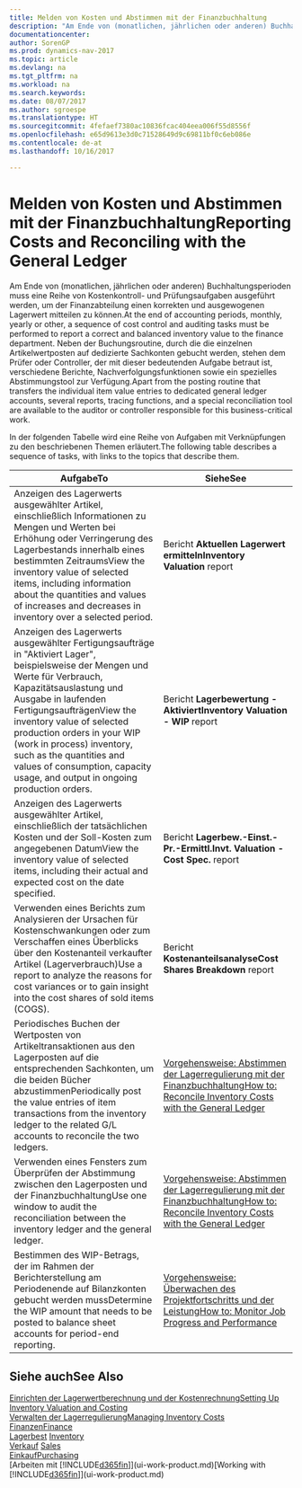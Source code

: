 ```yaml
---
title: Melden von Kosten und Abstimmen mit der Finanzbuchhaltung
description: "Am Ende von (monatlichen, jährlichen oder anderen) Buchhaltungsperioden muss eine Reihe von Kostenkontroll- und Prüfungsaufgaben ausgeführt werden, um der Finanzabteilung einen korrekten und ausgewogenen Lagerwert mitteilen zu können. Neben der Buchungsroutine, durch die die einzelnen Artikelwertposten auf dedizierte Sachkonten gebucht werden, stehen dem Prüfer oder Controller, der mit dieser bedeutenden Aufgabe betraut ist, verschiedene Berichte, Nachverfolgungsfunktionen sowie ein spezielles Abstimmungstool zur Verfügung."
documentationcenter: 
author: SorenGP
ms.prod: dynamics-nav-2017
ms.topic: article
ms.devlang: na
ms.tgt_pltfrm: na
ms.workload: na
ms.search.keywords: 
ms.date: 08/07/2017
ms.author: sgroespe
ms.translationtype: HT
ms.sourcegitcommit: 4fefaef7380ac10836fcac404eea006f55d8556f
ms.openlocfilehash: e65d9613e3d0c71528649d9c69811bf0c6eb086e
ms.contentlocale: de-at
ms.lasthandoff: 10/16/2017

---
```

# <a name="reporting-costs-and-reconciling-with-the-general-ledger"></a><span data-ttu-id="851bc-104">Melden von Kosten und Abstimmen mit der Finanzbuchhaltung</span><span class="sxs-lookup"><span data-stu-id="851bc-104">Reporting Costs and Reconciling with the General Ledger</span></span>
<span data-ttu-id="851bc-105">Am Ende von (monatlichen, jährlichen oder anderen) Buchhaltungsperioden muss eine Reihe von Kostenkontroll- und Prüfungsaufgaben ausgeführt werden, um der Finanzabteilung einen korrekten und ausgewogenen Lagerwert mitteilen zu können.</span><span class="sxs-lookup"><span data-stu-id="851bc-105">At the end of accounting periods, monthly, yearly or other, a sequence of cost control and auditing tasks must be performed to report a correct and balanced inventory value to the finance department.</span></span> <span data-ttu-id="851bc-106">Neben der Buchungsroutine, durch die die einzelnen Artikelwertposten auf dedizierte Sachkonten gebucht werden, stehen dem Prüfer oder Controller, der mit dieser bedeutenden Aufgabe betraut ist, verschiedene Berichte, Nachverfolgungsfunktionen sowie ein spezielles Abstimmungstool zur Verfügung.</span><span class="sxs-lookup"><span data-stu-id="851bc-106">Apart from the posting routine that transfers the individual item value entries to dedicated general ledger accounts, several reports, tracing functions, and a special reconciliation tool are available to the auditor or controller responsible for this business-critical work.</span></span>  

 <span data-ttu-id="851bc-107">In der folgenden Tabelle wird eine Reihe von Aufgaben mit Verknüpfungen zu den beschriebenen Themen erläutert.</span><span class="sxs-lookup"><span data-stu-id="851bc-107">The following table describes a sequence of tasks, with links to the topics that describe them.</span></span>   

|<span data-ttu-id="851bc-108">**Aufgabe**</span><span class="sxs-lookup"><span data-stu-id="851bc-108">**To**</span></span>|<span data-ttu-id="851bc-109">**Siehe**</span><span class="sxs-lookup"><span data-stu-id="851bc-109">**See**</span></span>|  
|------------|-------------|  
|<span data-ttu-id="851bc-110">Anzeigen des Lagerwerts ausgewählter Artikel, einschließlich Informationen zu Mengen und Werten bei Erhöhung oder Verringerung des Lagerbestands innerhalb eines bestimmten Zeitraums</span><span class="sxs-lookup"><span data-stu-id="851bc-110">View the inventory value of selected items, including information about the quantities and values of increases and decreases in inventory over a selected period.</span></span>|<span data-ttu-id="851bc-111">Bericht **Aktuellen Lagerwert ermitteln**</span><span class="sxs-lookup"><span data-stu-id="851bc-111">**Inventory Valuation** report</span></span>|  
|<span data-ttu-id="851bc-112">Anzeigen des Lagerwerts ausgewählter Fertigungsaufträge in "Aktiviert Lager", beispielsweise der Mengen und Werte für Verbrauch, Kapazitätsauslastung und Ausgabe in laufenden Fertigungsaufträgen</span><span class="sxs-lookup"><span data-stu-id="851bc-112">View the inventory value of selected production orders in your WIP (work in process) inventory, such as the quantities and values of consumption, capacity usage, and output in ongoing production orders.</span></span>|<span data-ttu-id="851bc-113">Bericht **Lagerbewertung - Aktiviert**</span><span class="sxs-lookup"><span data-stu-id="851bc-113">**Inventory Valuation - WIP** report</span></span>|  
|<span data-ttu-id="851bc-114">Anzeigen des Lagerwerts ausgewählter Artikel, einschließlich der tatsächlichen Kosten und der Soll-Kosten zum angegebenen Datum</span><span class="sxs-lookup"><span data-stu-id="851bc-114">View the inventory value of selected items, including their actual and expected cost on the date specified.</span></span>|<span data-ttu-id="851bc-115">Bericht **Lagerbew.-Einst.-Pr.-Ermittl.**</span><span class="sxs-lookup"><span data-stu-id="851bc-115">**Invt. Valuation - Cost Spec.** report</span></span>|  
|<span data-ttu-id="851bc-116">Verwenden eines Berichts zum Analysieren der Ursachen für Kostenschwankungen oder zum Verschaffen eines Überblicks über den Kostenanteil verkaufter Artikel (Lagerverbrauch)</span><span class="sxs-lookup"><span data-stu-id="851bc-116">Use a report to analyze the reasons for cost variances or to gain insight into the cost shares of sold items (COGS).</span></span>|<span data-ttu-id="851bc-117">Bericht **Kostenanteilsanalyse**</span><span class="sxs-lookup"><span data-stu-id="851bc-117">**Cost Shares Breakdown** report</span></span>|  
|<span data-ttu-id="851bc-118">Periodisches Buchen der Wertposten von Artikeltransaktionen aus den Lagerposten auf die entsprechenden Sachkonten, um die beiden Bücher abzustimmen</span><span class="sxs-lookup"><span data-stu-id="851bc-118">Periodically post the value entries of item transactions from the inventory ledger to the related G/L accounts to reconcile the two ledgers.</span></span>|[<span data-ttu-id="851bc-119">Vorgehensweise: Abstimmen der Lagerregulierung mit der Finanzbuchhaltung</span><span class="sxs-lookup"><span data-stu-id="851bc-119">How to: Reconcile Inventory Costs with the General Ledger</span></span>](finance-how-to-post-inventory-costs-to-the-general-ledger.md)|  
|<span data-ttu-id="851bc-120">Verwenden eines Fensters zum Überprüfen der Abstimmung zwischen den Lagerposten und der Finanzbuchhaltung</span><span class="sxs-lookup"><span data-stu-id="851bc-120">Use one window to audit the reconciliation between the inventory ledger and the general ledger.</span></span>|[<span data-ttu-id="851bc-121">Vorgehensweise: Abstimmen der Lagerregulierung mit der Finanzbuchhaltung</span><span class="sxs-lookup"><span data-stu-id="851bc-121">How to: Reconcile Inventory Costs with the General Ledger</span></span>](finance-how-to-post-inventory-costs-to-the-general-ledger.md)|  
|<span data-ttu-id="851bc-122">Bestimmen des WIP-Betrags, der im Rahmen der Berichterstellung am Periodenende auf Bilanzkonten gebucht werden muss</span><span class="sxs-lookup"><span data-stu-id="851bc-122">Determine the WIP amount that needs to be posted to balance sheet accounts for period-end reporting.</span></span>|[<span data-ttu-id="851bc-123">Vorgehensweise: Überwachen des Projektfortschritts und der Leistung</span><span class="sxs-lookup"><span data-stu-id="851bc-123">How to: Monitor Job Progress and Performance</span></span>](projects-how-monitor-progress-performance.md)|

## <a name="see-also"></a><span data-ttu-id="851bc-124">Siehe auch</span><span class="sxs-lookup"><span data-stu-id="851bc-124">See Also</span></span>  
[<span data-ttu-id="851bc-125">Einrichten der Lagerwertberechnung und der Kostenrechnung</span><span class="sxs-lookup"><span data-stu-id="851bc-125">Setting Up Inventory Valuation and Costing</span></span>](finance-set-up-inventory-valuation-and-costing.md)  
[<span data-ttu-id="851bc-126">Verwalten der Lagerregulierung</span><span class="sxs-lookup"><span data-stu-id="851bc-126">Managing Inventory Costs</span></span>](finance-manage-inventory-costs.md)  
[<span data-ttu-id="851bc-127">Finanzen</span><span class="sxs-lookup"><span data-stu-id="851bc-127">Finance</span></span>](finance.md)  
<span data-ttu-id="851bc-128">[Lagerbest](inventory-manage-inventory.md) </span><span class="sxs-lookup"><span data-stu-id="851bc-128">[Inventory](inventory-manage-inventory.md) </span></span>  
<span data-ttu-id="851bc-129">[Verkauf](sales-manage-sales.md) </span><span class="sxs-lookup"><span data-stu-id="851bc-129">[Sales](sales-manage-sales.md) </span></span>  
[<span data-ttu-id="851bc-130">Einkauf</span><span class="sxs-lookup"><span data-stu-id="851bc-130">Purchasing</span></span>](purchasing-manage-purchasing.md)  
<span data-ttu-id="851bc-131">[Arbeiten mit [!INCLUDE[d365fin](includes/d365fin_md.md)]](ui-work-product.md)</span><span class="sxs-lookup"><span data-stu-id="851bc-131">[Working with [!INCLUDE[d365fin](includes/d365fin_md.md)]](ui-work-product.md)</span></span>

